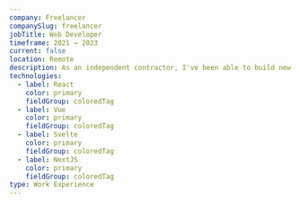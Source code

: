 ```yaml
---
company: Freelancer
companySlug: freelancer
jobTitle: Web Developer
timeframe: 2021 → 2023
current: false
location: Remote
description: As an independent contractor, I've been able to build new innovative projects from scratch putting my development, planning, design and teamwork skills to the test.
technologies:
  - label: React
    color: primary
    fieldGroup: coloredTag
  - label: Vue
    color: primary
    fieldGroup: coloredTag
  - label: Svelte
    color: primary
    fieldGroup: coloredTag
  - label: NextJS
    color: primary
    fieldGroup: coloredTag
type: Work Experience
---
```

